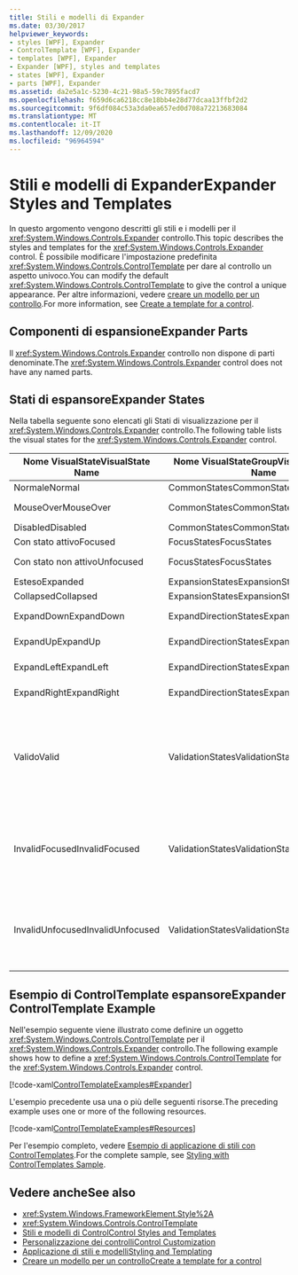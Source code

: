 ```yaml
---
title: Stili e modelli di Expander
ms.date: 03/30/2017
helpviewer_keywords:
- styles [WPF], Expander
- ControlTemplate [WPF], Expander
- templates [WPF], Expander
- Expander [WPF], styles and templates
- states [WPF], Expander
- parts [WPF], Expander
ms.assetid: da2e5a1c-5230-4c21-98a5-59c7895facd7
ms.openlocfilehash: f659d6ca6218cc8e18bb4e28d77dcaa13ffbf2d2
ms.sourcegitcommit: 9f6df084c53a3da0ea657ed0d708a72213683084
ms.translationtype: MT
ms.contentlocale: it-IT
ms.lasthandoff: 12/09/2020
ms.locfileid: "96964594"
---
```

# <a name="expander-styles-and-templates"></a><span data-ttu-id="5b87d-102">Stili e modelli di Expander</span><span class="sxs-lookup"><span data-stu-id="5b87d-102">Expander Styles and Templates</span></span>
<span data-ttu-id="5b87d-103">In questo argomento vengono descritti gli stili e i modelli per il <xref:System.Windows.Controls.Expander> controllo.</span><span class="sxs-lookup"><span data-stu-id="5b87d-103">This topic describes the styles and templates for the <xref:System.Windows.Controls.Expander> control.</span></span> <span data-ttu-id="5b87d-104">È possibile modificare l'impostazione predefinita <xref:System.Windows.Controls.ControlTemplate> per dare al controllo un aspetto univoco.</span><span class="sxs-lookup"><span data-stu-id="5b87d-104">You can modify the default <xref:System.Windows.Controls.ControlTemplate> to give the control a unique appearance.</span></span> <span data-ttu-id="5b87d-105">Per altre informazioni, vedere [creare un modello per un controllo](/dotnet/desktop-wpf/themes/how-to-create-apply-template).</span><span class="sxs-lookup"><span data-stu-id="5b87d-105">For more information, see [Create a template for a control](/dotnet/desktop-wpf/themes/how-to-create-apply-template).</span></span>  
  
## <a name="expander-parts"></a><span data-ttu-id="5b87d-106">Componenti di espansione</span><span class="sxs-lookup"><span data-stu-id="5b87d-106">Expander Parts</span></span>  
 <span data-ttu-id="5b87d-107">Il <xref:System.Windows.Controls.Expander> controllo non dispone di parti denominate.</span><span class="sxs-lookup"><span data-stu-id="5b87d-107">The <xref:System.Windows.Controls.Expander> control does not have any named parts.</span></span>  
  
## <a name="expander-states"></a><span data-ttu-id="5b87d-108">Stati di espansore</span><span class="sxs-lookup"><span data-stu-id="5b87d-108">Expander States</span></span>  
 <span data-ttu-id="5b87d-109">Nella tabella seguente sono elencati gli Stati di visualizzazione per il <xref:System.Windows.Controls.Expander> controllo.</span><span class="sxs-lookup"><span data-stu-id="5b87d-109">The following table lists the visual states for the <xref:System.Windows.Controls.Expander> control.</span></span>  
  
|<span data-ttu-id="5b87d-110">Nome VisualState</span><span class="sxs-lookup"><span data-stu-id="5b87d-110">VisualState Name</span></span>|<span data-ttu-id="5b87d-111">Nome VisualStateGroup</span><span class="sxs-lookup"><span data-stu-id="5b87d-111">VisualStateGroup Name</span></span>|<span data-ttu-id="5b87d-112">Descrizione</span><span class="sxs-lookup"><span data-stu-id="5b87d-112">Description</span></span>|  
|-|-|-|  
|<span data-ttu-id="5b87d-113">Normale</span><span class="sxs-lookup"><span data-stu-id="5b87d-113">Normal</span></span>|<span data-ttu-id="5b87d-114">CommonStates</span><span class="sxs-lookup"><span data-stu-id="5b87d-114">CommonStates</span></span>|<span data-ttu-id="5b87d-115">Lo stato predefinito.</span><span class="sxs-lookup"><span data-stu-id="5b87d-115">The default state.</span></span>|  
|<span data-ttu-id="5b87d-116">MouseOver</span><span class="sxs-lookup"><span data-stu-id="5b87d-116">MouseOver</span></span>|<span data-ttu-id="5b87d-117">CommonStates</span><span class="sxs-lookup"><span data-stu-id="5b87d-117">CommonStates</span></span>|<span data-ttu-id="5b87d-118">Il puntatore del mouse è posizionato sul controllo.</span><span class="sxs-lookup"><span data-stu-id="5b87d-118">The mouse pointer is positioned over the control.</span></span>|  
|<span data-ttu-id="5b87d-119">Disabled</span><span class="sxs-lookup"><span data-stu-id="5b87d-119">Disabled</span></span>|<span data-ttu-id="5b87d-120">CommonStates</span><span class="sxs-lookup"><span data-stu-id="5b87d-120">CommonStates</span></span>|<span data-ttu-id="5b87d-121">Il controllo è disabilitato.</span><span class="sxs-lookup"><span data-stu-id="5b87d-121">The control is disabled.</span></span>|  
|<span data-ttu-id="5b87d-122">Con stato attivo</span><span class="sxs-lookup"><span data-stu-id="5b87d-122">Focused</span></span>|<span data-ttu-id="5b87d-123">FocusStates</span><span class="sxs-lookup"><span data-stu-id="5b87d-123">FocusStates</span></span>|<span data-ttu-id="5b87d-124">Il controllo ha lo stato attivo.</span><span class="sxs-lookup"><span data-stu-id="5b87d-124">The control has focus.</span></span>|  
|<span data-ttu-id="5b87d-125">Con stato non attivo</span><span class="sxs-lookup"><span data-stu-id="5b87d-125">Unfocused</span></span>|<span data-ttu-id="5b87d-126">FocusStates</span><span class="sxs-lookup"><span data-stu-id="5b87d-126">FocusStates</span></span>|<span data-ttu-id="5b87d-127">Il controllo non ha lo stato attivo.</span><span class="sxs-lookup"><span data-stu-id="5b87d-127">The control does not have focus.</span></span>|  
|<span data-ttu-id="5b87d-128">Esteso</span><span class="sxs-lookup"><span data-stu-id="5b87d-128">Expanded</span></span>|<span data-ttu-id="5b87d-129">ExpansionStates</span><span class="sxs-lookup"><span data-stu-id="5b87d-129">ExpansionStates</span></span>|<span data-ttu-id="5b87d-130">Il controllo è espanso.</span><span class="sxs-lookup"><span data-stu-id="5b87d-130">The control is expanded.</span></span>|  
|<span data-ttu-id="5b87d-131">Collapsed</span><span class="sxs-lookup"><span data-stu-id="5b87d-131">Collapsed</span></span>|<span data-ttu-id="5b87d-132">ExpansionStates</span><span class="sxs-lookup"><span data-stu-id="5b87d-132">ExpansionStates</span></span>|<span data-ttu-id="5b87d-133">Il controllo non è espanso.</span><span class="sxs-lookup"><span data-stu-id="5b87d-133">The control is not expanded.</span></span>|  
|<span data-ttu-id="5b87d-134">ExpandDown</span><span class="sxs-lookup"><span data-stu-id="5b87d-134">ExpandDown</span></span>|<span data-ttu-id="5b87d-135">ExpandDirectionStates</span><span class="sxs-lookup"><span data-stu-id="5b87d-135">ExpandDirectionStates</span></span>|<span data-ttu-id="5b87d-136">Il controllo si espande verso il basso.</span><span class="sxs-lookup"><span data-stu-id="5b87d-136">The control expands down.</span></span>|  
|<span data-ttu-id="5b87d-137">ExpandUp</span><span class="sxs-lookup"><span data-stu-id="5b87d-137">ExpandUp</span></span>|<span data-ttu-id="5b87d-138">ExpandDirectionStates</span><span class="sxs-lookup"><span data-stu-id="5b87d-138">ExpandDirectionStates</span></span>|<span data-ttu-id="5b87d-139">Il controllo si espande verso l'alto.</span><span class="sxs-lookup"><span data-stu-id="5b87d-139">The control expands up.</span></span>|  
|<span data-ttu-id="5b87d-140">ExpandLeft</span><span class="sxs-lookup"><span data-stu-id="5b87d-140">ExpandLeft</span></span>|<span data-ttu-id="5b87d-141">ExpandDirectionStates</span><span class="sxs-lookup"><span data-stu-id="5b87d-141">ExpandDirectionStates</span></span>|<span data-ttu-id="5b87d-142">Il controllo si espande verso sinistra.</span><span class="sxs-lookup"><span data-stu-id="5b87d-142">The control expands left.</span></span>|  
|<span data-ttu-id="5b87d-143">ExpandRight</span><span class="sxs-lookup"><span data-stu-id="5b87d-143">ExpandRight</span></span>|<span data-ttu-id="5b87d-144">ExpandDirectionStates</span><span class="sxs-lookup"><span data-stu-id="5b87d-144">ExpandDirectionStates</span></span>|<span data-ttu-id="5b87d-145">Il controllo si espande a destra.</span><span class="sxs-lookup"><span data-stu-id="5b87d-145">The control expands right.</span></span>|  
|<span data-ttu-id="5b87d-146">Valido</span><span class="sxs-lookup"><span data-stu-id="5b87d-146">Valid</span></span>|<span data-ttu-id="5b87d-147">ValidationStates</span><span class="sxs-lookup"><span data-stu-id="5b87d-147">ValidationStates</span></span>|<span data-ttu-id="5b87d-148">Il controllo Usa la <xref:System.Windows.Controls.Validation> classe e la <xref:System.Windows.Controls.Validation.HasError%2A?displayProperty=nameWithType> proprietà associata è `false` .</span><span class="sxs-lookup"><span data-stu-id="5b87d-148">The control uses the <xref:System.Windows.Controls.Validation> class and the <xref:System.Windows.Controls.Validation.HasError%2A?displayProperty=nameWithType> attached property is `false`.</span></span>|  
|<span data-ttu-id="5b87d-149">InvalidFocused</span><span class="sxs-lookup"><span data-stu-id="5b87d-149">InvalidFocused</span></span>|<span data-ttu-id="5b87d-150">ValidationStates</span><span class="sxs-lookup"><span data-stu-id="5b87d-150">ValidationStates</span></span>|<span data-ttu-id="5b87d-151">Il <xref:System.Windows.Controls.Validation.HasError%2A?displayProperty=nameWithType> controllo ha lo stato attivo per la proprietà associata `true` .</span><span class="sxs-lookup"><span data-stu-id="5b87d-151">The <xref:System.Windows.Controls.Validation.HasError%2A?displayProperty=nameWithType> attached property is `true` has the control has focus.</span></span>|  
|<span data-ttu-id="5b87d-152">InvalidUnfocused</span><span class="sxs-lookup"><span data-stu-id="5b87d-152">InvalidUnfocused</span></span>|<span data-ttu-id="5b87d-153">ValidationStates</span><span class="sxs-lookup"><span data-stu-id="5b87d-153">ValidationStates</span></span>|<span data-ttu-id="5b87d-154">Il controllo non ha lo <xref:System.Windows.Controls.Validation.HasError%2A?displayProperty=nameWithType> stato attivo per la proprietà associata `true` .</span><span class="sxs-lookup"><span data-stu-id="5b87d-154">The <xref:System.Windows.Controls.Validation.HasError%2A?displayProperty=nameWithType> attached property is `true` has the control does not have focus.</span></span>|  
  
## <a name="expander-controltemplate-example"></a><span data-ttu-id="5b87d-155">Esempio di ControlTemplate espansore</span><span class="sxs-lookup"><span data-stu-id="5b87d-155">Expander ControlTemplate Example</span></span>  
 <span data-ttu-id="5b87d-156">Nell'esempio seguente viene illustrato come definire un oggetto <xref:System.Windows.Controls.ControlTemplate> per il <xref:System.Windows.Controls.Expander> controllo.</span><span class="sxs-lookup"><span data-stu-id="5b87d-156">The following example shows how to define a <xref:System.Windows.Controls.ControlTemplate> for the <xref:System.Windows.Controls.Expander> control.</span></span>  
  
 [!code-xaml[ControlTemplateExamples#Expander](~/samples/snippets/csharp/VS_Snippets_Wpf/ControlTemplateExamples/CS/resources/expander.xaml#expander)]  
  
 <span data-ttu-id="5b87d-157">L'esempio precedente usa una o più delle seguenti risorse.</span><span class="sxs-lookup"><span data-stu-id="5b87d-157">The preceding example uses one or more of the following resources.</span></span>  
  
 [!code-xaml[ControlTemplateExamples#Resources](~/samples/snippets/csharp/VS_Snippets_Wpf/ControlTemplateExamples/CS/resources/shared.xaml#resources)]  
  
 <span data-ttu-id="5b87d-158">Per l'esempio completo, vedere [Esempio di applicazione di stili con ControlTemplates](https://github.com/Microsoft/WPF-Samples/tree/master/Styles%20&%20Templates/IntroToStylingAndTemplating).</span><span class="sxs-lookup"><span data-stu-id="5b87d-158">For the complete sample, see [Styling with ControlTemplates Sample](https://github.com/Microsoft/WPF-Samples/tree/master/Styles%20&%20Templates/IntroToStylingAndTemplating).</span></span>  
  
## <a name="see-also"></a><span data-ttu-id="5b87d-159">Vedere anche</span><span class="sxs-lookup"><span data-stu-id="5b87d-159">See also</span></span>

- <xref:System.Windows.FrameworkElement.Style%2A>
- <xref:System.Windows.Controls.ControlTemplate>
- [<span data-ttu-id="5b87d-160">Stili e modelli di Control</span><span class="sxs-lookup"><span data-stu-id="5b87d-160">Control Styles and Templates</span></span>](control-styles-and-templates.md)
- [<span data-ttu-id="5b87d-161">Personalizzazione dei controlli</span><span class="sxs-lookup"><span data-stu-id="5b87d-161">Control Customization</span></span>](control-customization.md)
- [<span data-ttu-id="5b87d-162">Applicazione di stili e modelli</span><span class="sxs-lookup"><span data-stu-id="5b87d-162">Styling and Templating</span></span>](/dotnet/desktop-wpf/fundamentals/styles-templates-overview)
- [<span data-ttu-id="5b87d-163">Creare un modello per un controllo</span><span class="sxs-lookup"><span data-stu-id="5b87d-163">Create a template for a control</span></span>](/dotnet/desktop-wpf/themes/how-to-create-apply-template)
